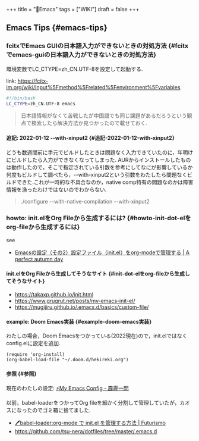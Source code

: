 +++
title = "📝Emacs"
tags = ["WIKI"]
draft = false
+++

## Emacs Tips {#emacs-tips}


### fcitxでEmacs GUIの日本語入力ができないときの対処方法 {#fcitxでemacs-guiの日本語入力ができないときの対処方法}

環境変数でLC\_CTYPE=zh\_CN.UTF-8を設定して起動する.

link: <https://fcitx-im.org/wiki/Input%5Fmethod%5Frelated%5Fenvironment%5Fvariables>

```sh
#!/bin/bash
LC_CTYPE=zh_CN.UTF-8 emacs
```

> 日本語情報がなくて苦戦したが中国語でも同じ課題があるだろうという観点で検索したら解決方法か見つかったので載せておく.


#### 追記: 2022-01-12 --with-xinput2 {#追記-2022-01-12-with-xinput2}

どうも数週間前に手元でビルドしたときは問題なく入力できていたのに，年明けにビルドしたら入力ができなくなってしまった. AURからインストールしたものは動作したので，そこで指定されている引数を参考にしてなにが影響しているか何度もビルドして調べたら，--with-xinput2という引数をわたしたら問題なくビルドできた.これが一時的な不具合なのか，native comp特有の問題なのかは障害情報を漁ったわけではないのでわからない.

> ./configure --with-native-compilation --with-xinput2


### howto: init.elをOrg Fileから生成するには? {#howto-init-dot-elをorg-fileから生成するには}

see

-   [Emacsの設定（その2）設定ファイル（init.el）をorg-modeで管理する | A perfect autumn day](https://taipapamotohus.com/post/init%5Forg/)


#### init.elをOrg Fileから生成してそうなサイト {#init-dot-elをorg-fileから生成してそうなサイト}

-   <https://takaxp.github.io/init.html>
-   <https://www.grugrut.net/posts/my-emacs-init-el/>
-   <https://mugijiru.github.io/.emacs.d/basics/custom-file/>


#### example: Doom Emacs実装 {#example-doom-emacs実装}

わたしの場合，Doom Emacsをつかっている(2022現在)ので，init.elではなくconfig.elに設定を追加.

```emacs-lisp
(require 'org-install)
(org-babel-load-file "~/.doom.d/hekireki.org")
```


#### 参照 {#参照}

現在のわたしの設定: [⚡My Emacs Config - 霹靂一閃](https://futurismo.biz/fshort/hekireki)

以前，babel-loaderをつかってOrg fileを細かく分割して管理していたが，カオスになったのでゴミ箱に捨てました.

-   [🖊babel-loader:org-mode で init.el を管理する方法 | Futurismo](https://futurismo.biz/archives/6057/)
-   <https://github.com/tsu-nera/dotfiles/tree/master/.emacs.d>
